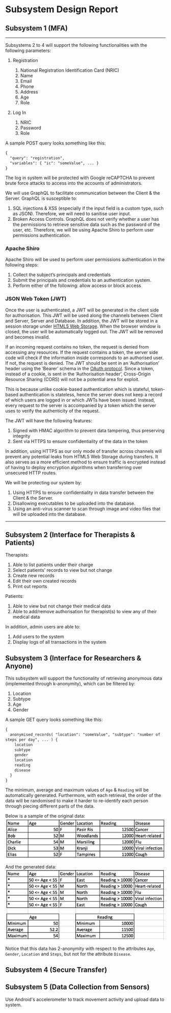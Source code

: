 # Subsystem Design Report

## Subsystem 1 (MFA)

---

Subsystems 2 to 4 will support the following functionalities with the following parameters:

1. Registration
    1. National Registration Identification Card (NRIC)
    1. Name
    1. Email
    1. Phone
    1. Address
    1. Age
    1. Role

1. Log In
    1. NRIC
    1. Password
    1. Role

A sample POST query looks something like this:

```
{
  "query": "registration",
  "variables": { "ic": "someValue", ... }
}
```

The log in system will be protected with Google reCAPTCHA to prevent brute force attacks to access into the accounts of administrators.

We will use GraphQL to facilitate communication between the Client & the Server. GraphQL is susceptible to:
1. SQL injections & XSS (especially if the input field is a custom type, such as JSON). Therefore, we will need to sanitise user input.
1. Broken Access Controls. GraphQL does not verify whether a user has the permissions to retrieve sensitive data such as the password of the user, etc. Therefore, we will be using Apache Shiro to perform user permissions authentication.

### Apache Shiro
Apache Shiro will be used to perform user permissions authentication in the following steps:
1. Collect the subject’s principals and credentials
1. Submit the principals and credentials to an authentication system.
1. Perform either of the following: allow access or block access

### JSON Web Token (JWT)
Once the user is authenticated, a JWT will be generated in the client side for authorisation. This JWT will be used along the channels between Client and Server, Server and Database. In addition, the JWT will be stored in a session storage under [HTML5 Web Storage](https://www.tutorialspoint.com/html5/html5_web_storage.htm). When the browser window is closed, the user will be automatically logged out. The JWT will be removed and becomes invalid.

If an incoming request contains no token, the request is denied from accessing any resources. If the request contains a token, the server side code will check if the information inside corresponds to an authorised user. If not, the request is denied. The JWT should be sent in an ‘Authorisation’ header using the ‘Bearer’ schema in the [OAuth protocol](https://help.salesforce.com/articleView?id=remoteaccess_oauth_jwt_flow.htm&type=5). Since a token, instead of a cookie, is sent in the ‘Authorisation header’, Cross-Origin Resource Sharing (CORS) will not be a potential area for exploit.

This is because unlike cookie-based authentication which is stateful, token-based authentication is stateless, hence the server does not keep a record of which users are logged in or which JWTs have been issued. Instead, every request to the server is accompanied by a token which the server uses to verify the authenticity of the request.

The JWT will have the following features:
1. Signed with HMAC algorithm to prevent data tampering, thus preserving integrity
1. Sent via HTTPS to ensure confidentiality of the data in the token

In addition, using HTTPS as our only mode of transfer across channels will prevent any potential leaks from HTML5 Web Storage during transfers. It also serves as a more efficient method to ensure traffic is encrypted instead of having to deploy encryption algorithms when transferring over unsecured HTTP routes.

We will be protecting our system by:
1. Using HTTPS to ensure confidentiality in data transfer between the Client & the Server.
1. Disallowing executables to be uploaded into the database. 
1. Using an anti-virus scanner to scan through image and video files that will be uploaded into the database.

---

## Subsystem 2 (Interface for Therapists & Patients)
Therapists:
1. Able to list patients under their charge
1. Select patients' records to view but not change
1. Create new records
1. Edit their own created records
1. Print out reports

Patients:
1. Able to view but not change their medical data
1. Able to add/remove authorisation for therapist(s) to view any of their medical data

In addition, admin users are able to:
1. Add users to the system
1. Display logs of all transactions in the system

## Subsystem 3 (Interface for Researchers & Anyone)
This subsystem will support the functionality of retrieving anonymous data (implemented through k-anonymity), which can be filtered by:
1. Location
1. Subtype
1. Age
1. Gender

A sample GET query looks something like this:

```
{
  anonymised_records( "location": "someValue", "subtype": "number of steps per day", ... ) {
    location
    subtype
    gender
    location
    reading
    disease
  }
}
```

The minimum, average and maximum values of `Age` & `Reading` will be automatically generated. Furthermore, with each retrieval, the order of the data will be randomised to make it harder to re-identify each person through piecing different parts of the data.

Below is a sample of the original data:
![pre-anonymised data](https://github.com/IFS4205-2018-Sem1-Team1/design-report/raw/master/images/pre_anonymisation.png)

And the generated data:
![post-anonymised data](https://github.com/IFS4205-2018-Sem1-Team1/design-report/raw/master/images/post_anonymisation.png)

Notice that this data has 2-anonymity with respect to the attributes `Age`, `Gender`, `Location` and `Steps`, but not for the attribute `Disease`.

## Subsystem 4 (Secure Transfer)

## Subsystem 5 (Data Collection from Sensors)
Use Android's accelerometer to track movement activity and upload data to system.
